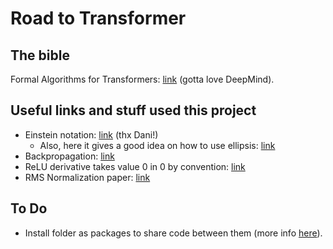 # Road to Transformer

## The bible
Formal Algorithms for Transformers: [link](https://arxiv.org/pdf/2207.09238) (gotta love DeepMind).

## Useful links and stuff used this project
- Einstein notation: [link](https://rockt.github.io/2018/04/30/einsum) (thx Dani!)
  - Also, here it gives a good idea on how to use ellipsis: [link](https://numpy.org/doc/stable/reference/generated/numpy.einsum.html)
- Backpropagation: [link](https://brilliant.org/wiki/backpropagation/)
- ReLU derivative takes value 0 in 0 by convention: [link](https://stackoverflow.com/a/76396054)
- RMS Normalization paper: [link](https://arxiv.org/pdf/1910.07467)

## To Do
- Install folder as packages to share code between them (more info [here](https://stackoverflow.com/questions/43476403/importerror-no-module-named-something)).